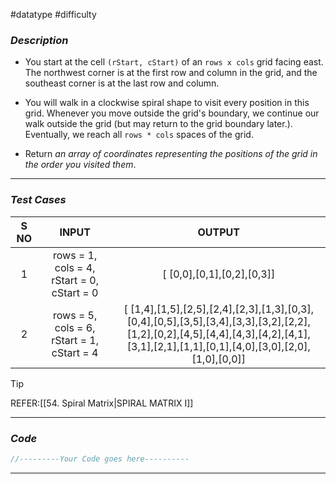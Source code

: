 #datatype #difficulty 
### *Description*  ###

- You start at the cell `(rStart, cStart)` of an `rows x cols` grid facing east. The northwest corner is at the first row and column in the grid, and the southeast corner is at the last row and column.

- You will walk in a clockwise spiral shape to visit every position in this grid. Whenever you move outside the grid's boundary, we continue our walk outside the grid (but may return to the grid boundary later.). Eventually, we reach all `rows * cols` spaces of the grid.

- Return _an array of coordinates representing the positions of the grid in the order you visited them_.
---
### *Test Cases* ###

| **S NO** |                 **INPUT**                  |                                                                                       **OUTPUT**                                                                                        |
| :------: | :----------------------------------------: | :-------------------------------------------------------------------------------------------------------------------------------------------------------------------------------------: |
|    1     | rows = 1, cols = 4, rStart = 0, cStart = 0 |                                                                               [ [0,0],[0,1],[0,2],[0,3]]                                                                                |
|    2     | rows = 5, cols = 6, rStart = 1, cStart = 4 | [  [1,4],[1,5],[2,5],[2,4],[2,3],[1,3],[0,3],[0,4],[0,5],[3,5],[3,4],[3,3],[3,2],[2,2],[1,2],[0,2],[4,5],[4,4],[4,3],[4,2],[4,1],[3,1],[2,1],[1,1],[0,1],[4,0],[3,0],[2,0],[1,0],[0,0]] |


>[!tip]
>REFER:[[54. Spiral Matrix|SPIRAL MATRIX I]]

---
### *Code* ###

```c
//---------Your Code goes here----------
```
---